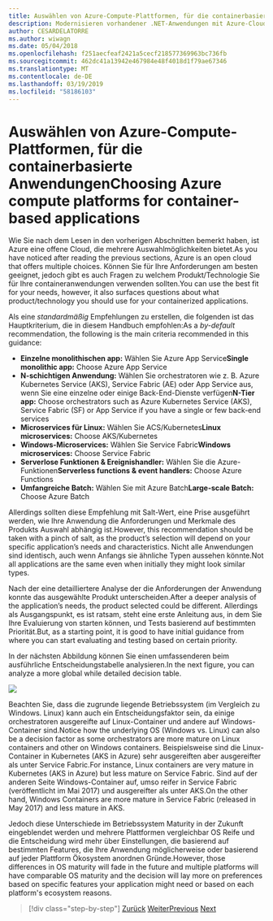 ```yaml
---
title: Auswählen von Azure-Compute-Plattformen, für die containerbasierte Anwendungen
description: Modernisieren vorhandener .NET-Anwendungen mit Azure-Cloud und Windows-Containern | Auswählen von Azure-Compute-Plattformen, für die containerbasierte Anwendungen
author: CESARDELATORRE
ms.author: wiwagn
ms.date: 05/04/2018
ms.openlocfilehash: f251aecfeaf2421a5cecf218577369963bc736fb
ms.sourcegitcommit: 462dc41a13942e467984e48f4018d1f79ae67346
ms.translationtype: MT
ms.contentlocale: de-DE
ms.lasthandoff: 03/19/2019
ms.locfileid: "58186103"
---
```

# <a name="choosing-azure-compute-platforms-for-container-based-applications"></a><span data-ttu-id="e8eec-103">Auswählen von Azure-Compute-Plattformen, für die containerbasierte Anwendungen</span><span class="sxs-lookup"><span data-stu-id="e8eec-103">Choosing Azure compute platforms for container-based applications</span></span>

<span data-ttu-id="e8eec-104">Wie Sie nach dem Lesen in den vorherigen Abschnitten bemerkt haben, ist Azure eine offene Cloud, die mehrere Auswahlmöglichkeiten bietet.</span><span class="sxs-lookup"><span data-stu-id="e8eec-104">As you have noticed after reading the previous sections, Azure is an open cloud that offers multiple choices.</span></span> <span data-ttu-id="e8eec-105">Können Sie für Ihre Anforderungen am besten geeignet, jedoch gibt es auch Fragen zu welchem Produkt/Technologie Sie für Ihre containeranwendungen verwenden sollten.</span><span class="sxs-lookup"><span data-stu-id="e8eec-105">You can use the best fit for your needs, however, it also surfaces questions about what product/technology you should use for your containerized applications.</span></span>

<span data-ttu-id="e8eec-106">Als eine *standardmäßig* Empfehlungen zu erstellen, die folgenden ist das Hauptkriterium, die in diesem Handbuch empfohlen:</span><span class="sxs-lookup"><span data-stu-id="e8eec-106">As a *by-default* recommendation, the following is the main criteria recommended in this guidance:</span></span>

- <span data-ttu-id="e8eec-107">**Einzelne monolithischen app:** Wählen Sie Azure App Service</span><span class="sxs-lookup"><span data-stu-id="e8eec-107">**Single monolithic app:** Choose Azure App Service</span></span>
- <span data-ttu-id="e8eec-108">**N-schichtigen Anwendung:** Wählen Sie orchestratoren wie z. B. Azure Kubernetes Service (AKS), Service Fabric (AE) oder App Service aus, wenn Sie eine einzelne oder einige Back-End-Dienste verfügen</span><span class="sxs-lookup"><span data-stu-id="e8eec-108">**N-Tier app:** Choose orchestrators such as Azure Kubernetes Service (AKS), Service Fabric (SF) or App Service if you have a single or few back-end services</span></span>
- <span data-ttu-id="e8eec-109">**Microservices für Linux:** Wählen Sie ACS/Kubernetes</span><span class="sxs-lookup"><span data-stu-id="e8eec-109">**Linux microservices:** Choose AKS/Kubernetes</span></span>
- <span data-ttu-id="e8eec-110">**Windows-Microservices:** Wählen Sie Service Fabric</span><span class="sxs-lookup"><span data-stu-id="e8eec-110">**Windows microservices:** Choose Service Fabric</span></span>
- <span data-ttu-id="e8eec-111">**Serverlose Funktionen & Ereignishandler:** Wählen Sie die Azure-Funktionen</span><span class="sxs-lookup"><span data-stu-id="e8eec-111">**Serverless functions & event handlers:** Choose Azure Functions</span></span>
- <span data-ttu-id="e8eec-112">**Umfangreiche Batch:** Wählen Sie mit Azure Batch</span><span class="sxs-lookup"><span data-stu-id="e8eec-112">**Large-scale Batch:** Choose Azure Batch</span></span>

<span data-ttu-id="e8eec-113">Allerdings sollten diese Empfehlung mit Salt-Wert, eine Prise ausgeführt werden, wie Ihre Anwendung die Anforderungen und Merkmale des Produkts Auswahl abhängig ist.</span><span class="sxs-lookup"><span data-stu-id="e8eec-113">However, this recommendation should be taken with a pinch of salt, as the product’s selection will depend on your specific application’s needs and characteristics.</span></span> <span data-ttu-id="e8eec-114">Nicht alle Anwendungen sind identisch, auch wenn Anfangs sie ähnliche Typen aussehen könnte.</span><span class="sxs-lookup"><span data-stu-id="e8eec-114">Not all applications are the same even when initially they might look similar types.</span></span>

<span data-ttu-id="e8eec-115">Nach der eine detailliertere Analyse der die Anforderungen der Anwendung konnte das ausgewählte Produkt unterscheiden.</span><span class="sxs-lookup"><span data-stu-id="e8eec-115">After a deeper analysis of the application’s needs, the product selected could be different.</span></span> <span data-ttu-id="e8eec-116">Allerdings als Ausgangspunkt, es ist ratsam, steht eine erste Anleitung aus, in dem Sie Ihre Evaluierung von starten können, und Tests basierend auf bestimmten Priorität.</span><span class="sxs-lookup"><span data-stu-id="e8eec-116">But, as a starting point, it is good to have initial guidance from where you can start evaluating and testing based on certain priority.</span></span>

<span data-ttu-id="e8eec-117">In der nächsten Abbildung können Sie einen umfassenderen beim ausführliche Entscheidungstabelle analysieren.</span><span class="sxs-lookup"><span data-stu-id="e8eec-117">In the next figure, you can analyze a more global while detailed decision table.</span></span>

![](./media/image8.5.png)

<span data-ttu-id="e8eec-118">Beachten Sie, dass die zugrunde liegende Betriebssystem (im Vergleich zu Windows. Linux) kann auch ein Entscheidungsfaktor sein, da einige orchestratoren ausgereifte auf Linux-Container und andere auf Windows-Container sind.</span><span class="sxs-lookup"><span data-stu-id="e8eec-118">Notice how the underlying OS (Windows vs. Linux) can also be a decision factor as some orchestrators are more mature on Linux containers and other on Windows containers.</span></span> <span data-ttu-id="e8eec-119">Beispielsweise sind die Linux-Container in Kubernetes (AKS in Azure) sehr ausgereiften aber ausgereifter als unter Service Fabric.</span><span class="sxs-lookup"><span data-stu-id="e8eec-119">For instance, Linux containers are very mature in Kubernetes (AKS in Azure) but less mature on Service Fabric.</span></span> <span data-ttu-id="e8eec-120">Sind auf der anderen Seite Windows-Container auf, umso reifer in Service Fabric (veröffentlicht im Mai 2017) und ausgereifter als unter AKS.</span><span class="sxs-lookup"><span data-stu-id="e8eec-120">On the other hand, Windows Containers are more mature in Service Fabric (released in May 2017) and less mature in AKS.</span></span>

<span data-ttu-id="e8eec-121">Jedoch diese Unterschiede im Betriebssystem Maturity in der Zukunft eingeblendet werden und mehrere Plattformen vergleichbar OS Reife und die Entscheidung wird mehr über Einstellungen, die basierend auf bestimmten Features, die Ihre Anwendung möglicherweise oder basierend auf jeder Plattform Ökosystem anordnen Gründe.</span><span class="sxs-lookup"><span data-stu-id="e8eec-121">However, those differences in OS maturity will fade in the future and multiple platforms will have comparable OS maturity and the decision will lay more on preferences based on specific features your application might need or based on each platform's ecosystem reasons.</span></span>

> [!div class="step-by-step"]
> <span data-ttu-id="e8eec-122">[Zurück](when-to-deploy-windows-containers-to-azure-container-service-kubernetes.md)
> [Weiter](build-resilient-services-ready-for-the-cloud-embrace-transient-failures-in-the-cloud.md)</span><span class="sxs-lookup"><span data-stu-id="e8eec-122">[Previous](when-to-deploy-windows-containers-to-azure-container-service-kubernetes.md)
[Next](build-resilient-services-ready-for-the-cloud-embrace-transient-failures-in-the-cloud.md)</span></span>
